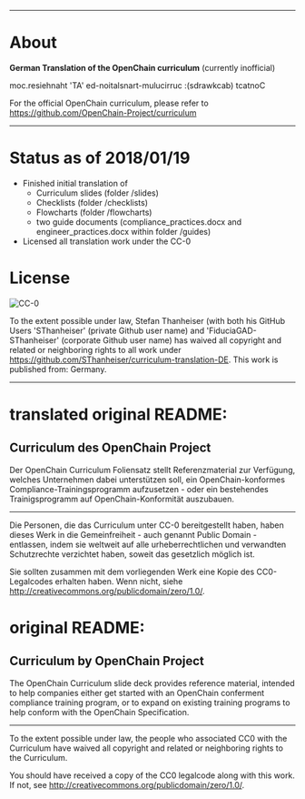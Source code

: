 ***
# About
**German Translation of the OpenChain curriculum** (currently inofficial)

moc.resiehnaht 'TA' ed-noitalsnart-mulucirruc :(sdrawkcab) tcatnoC


For the official OpenChain curriculum, please refer to
https://github.com/OpenChain-Project/curriculum  

***

# Status as of 2018/01/19
* Finished initial translation of
    * Curriculum slides (folder /slides)
    * Checklists (folder /checklists)
    * Flowcharts (folder /flowcharts)
    * two guide documents (compliance_practices.docx and engineer_practices.docx within folder /guides)
* Licensed all translation work under the CC-0

# License
![CC-0](http://i.creativecommons.org/p/zero/1.0/88x31.png)

To the extent possible under law, Stefan Thanheiser 
(with both his GitHub Users 'SThanheiser' (private Github user name) and 'FiduciaGAD-SThanheiser' (corporate Github user name)
has waived all copyright and related or neighboring rights to all work under https://github.com/SThanheiser/curriculum-translation-DE. This work is published from: Germany.

***

# translated original README:
## Curriculum des OpenChain Project ##

Der OpenChain Curriculum Foliensatz stellt Referenzmaterial zur Verfügung,
welches Unternehmen dabei unterstützen soll, ein OpenChain-konformes
Compliance-Trainingsprogramm aufzusetzen - oder ein bestehendes Trainigsprogramm
auf OpenChain-Konformität auszubauen.

---
Die Personen, die das Curriculum unter CC-0 bereitgestellt haben, 
haben dieses Werk in die Gemeinfreiheit - auch genannt Public Domain - entlassen, 
indem sie weltweit auf alle urheberrechtlichen und verwandten Schutzrechte verzichtet haben,
soweit das gesetzlich möglich ist. 

Sie sollten zusammen mit dem vorliegenden Werk eine Kopie des CC0-Legalcodes erhalten haben.
Wenn nicht, siehe <http://creativecommons.org/publicdomain/zero/1.0/>.

# original README:

## Curriculum by OpenChain Project ##


The OpenChain Curriculum slide deck provides reference material,
intended to help companies either get started with an OpenChain
conferment compliance training program, or to expand on existing
training programs to help conform with the OpenChain Specification.


---

To the extent possible under law,
the people who associated CC0 with the Curriculum
have waived all copyright and related or neighboring rights
to the Curriculum.

You should have received a copy of the CC0 legalcode along with this work.
If not, see <http://creativecommons.org/publicdomain/zero/1.0/>.


